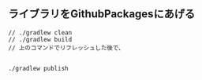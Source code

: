 ## ライブラリをGithubPackagesにあげる
```
// ./gradlew clean
// ./gradlew build
// 上のコマンドでリフレッシュした後で、


./gradlew publish
```
